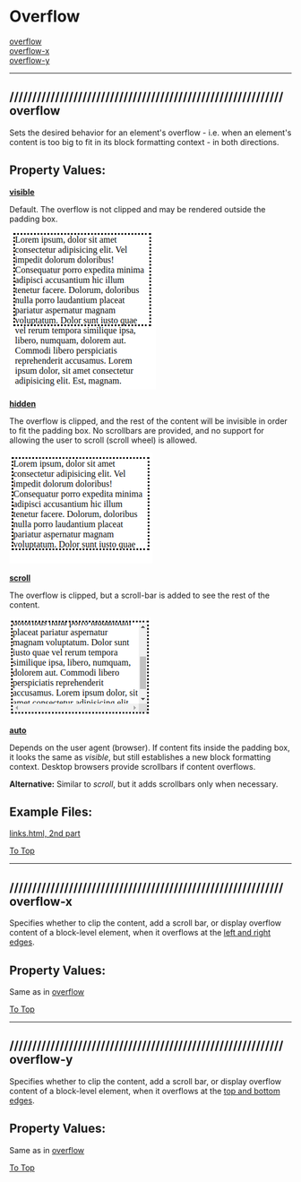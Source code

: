 # Overflow

[overflow](#-overflow) <br>
[overflow-x](#-overflow-x) <br>
[overflow-y](#-overflow-y) <br>

<hr>

## //////////////////////////////////////////////////////////// overflow

Sets the desired behavior for an element's overflow - i.e. when an element's content is too big to fit in its block formatting context - in both directions.

## Property Values:

<ins>**visible**</ins>

Default. The overflow is not clipped and may be rendered outside the padding box.

![overflow-visible.png](pics/overflow-visible.png)

<ins>**hidden**</ins>

The overflow is clipped, and the rest of the content will be invisible in order to fit the padding box. No scrollbars are provided, and no support for allowing the user to scroll (scroll wheel) is allowed.

![overflow-hidden.png](pics/overflow-hidden.png)

<ins>**scroll**</ins>

The overflow is clipped, but a scroll-bar is added to see the rest of the content.

![overflow-scroll.png](pics/overflow-scroll.png)

<ins>**auto**</ins>

Depends on the user agent (browser). If content fits inside the padding box, it looks the same as _visible_, but still establishes a new block formatting context. Desktop browsers provide scrollbars if content overflows.

**Alternative:** Similar to _scroll_, but it adds scrollbars only when necessary.

## Example Files:

[links.html, 2nd part](html/links.html) <br>

[To Top](#overflow)

<hr>

## //////////////////////////////////////////////////////////// overflow-x

Specifies whether to clip the content, add a scroll bar, or display overflow content of a block-level element, when it overflows at the <ins>left and right edges</ins>.

## Property Values:

Same as in [overflow](#-overflow) <br>

[To Top](#overflow)

<hr>

## //////////////////////////////////////////////////////////// overflow-y

Specifies whether to clip the content, add a scroll bar, or display overflow content of a block-level element, when it overflows at the <ins>top and bottom edges</ins>.

## Property Values:

Same as in [overflow](#-overflow) <br>

[To Top](#overflow)
